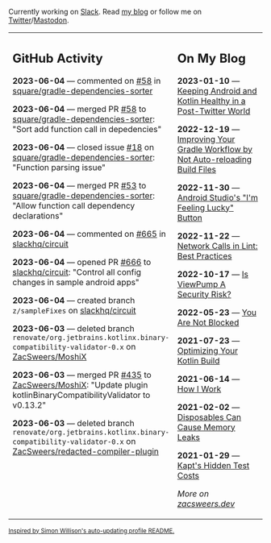 Currently working on [Slack](https://slack.com/). Read [my blog](https://zacsweers.dev/) or follow me on [Twitter](https://twitter.com/ZacSweers)/[Mastodon](https://hachyderm.io/@ZacSweers).

<table><tr><td valign="top" width="60%">

## GitHub Activity
<!-- githubActivity starts -->
**2023-06-04** — commented on [#58](https://github.com/square/gradle-dependencies-sorter/pull/58#issuecomment-1575973893) in [square/gradle-dependencies-sorter](https://github.com/square/gradle-dependencies-sorter)

**2023-06-04** — merged PR [#58](https://github.com/square/gradle-dependencies-sorter/pull/58) to [square/gradle-dependencies-sorter](https://github.com/square/gradle-dependencies-sorter): "Sort add function call in depedencies"

**2023-06-04** — closed issue [#18](https://github.com/square/gradle-dependencies-sorter/issues/18) on [square/gradle-dependencies-sorter](https://github.com/square/gradle-dependencies-sorter): "Function parsing issue"

**2023-06-04** — merged PR [#53](https://github.com/square/gradle-dependencies-sorter/pull/53) to [square/gradle-dependencies-sorter](https://github.com/square/gradle-dependencies-sorter): "Allow function call dependency declarations"

**2023-06-04** — commented on [#665](https://github.com/slackhq/circuit/issues/665#issuecomment-1575598968) in [slackhq/circuit](https://github.com/slackhq/circuit)

**2023-06-04** — opened PR [#666](https://github.com/slackhq/circuit/pull/666) to [slackhq/circuit](https://github.com/slackhq/circuit): "Control all config changes in sample android apps"

**2023-06-04** — created branch `z/sampleFixes` on [slackhq/circuit](https://github.com/slackhq/circuit)

**2023-06-03** — deleted branch `renovate/org.jetbrains.kotlinx.binary-compatibility-validator-0.x` on [ZacSweers/MoshiX](https://github.com/ZacSweers/MoshiX)

**2023-06-03** — merged PR [#435](https://github.com/ZacSweers/MoshiX/pull/435) to [ZacSweers/MoshiX](https://github.com/ZacSweers/MoshiX): "Update plugin kotlinBinaryCompatibilityValidator to v0.13.2"

**2023-06-03** — deleted branch `renovate/org.jetbrains.kotlinx.binary-compatibility-validator-0.x` on [ZacSweers/redacted-compiler-plugin](https://github.com/ZacSweers/redacted-compiler-plugin)
<!-- githubActivity ends -->
</td><td valign="top" width="40%">

## On My Blog
<!-- blog starts -->
**2023-01-10** — [Keeping Android and Kotlin Healthy in a Post-Twitter World](https://www.zacsweers.dev/keeping-android-healthy/)

**2022-12-19** — [Improving Your Gradle Workflow by Not Auto-reloading Build Files](https://www.zacsweers.dev/improving-your-workflow-by-not-auto-reloading-build-files/)

**2022-11-30** — [Android Studio's "I'm Feeling Lucky" Button](https://www.zacsweers.dev/android-studios-im-feeling-lucky-button/)

**2022-11-22** — [Network Calls in Lint: Best Practices](https://www.zacsweers.dev/network-calls-in-lint-best-practices/)

**2022-10-17** — [Is ViewPump A Security Risk?](https://www.zacsweers.dev/is-viewpump-a-security-risk/)

**2022-05-23** — [You Are Not Blocked](https://www.zacsweers.dev/you-are-not-blocked/)

**2021-07-23** — [Optimizing Your Kotlin Build](https://www.zacsweers.dev/optimizing-your-kotlin-build/)

**2021-06-14** — [How I Work](https://www.zacsweers.dev/how-i-work/)

**2021-02-02** — [Disposables Can Cause Memory Leaks](https://www.zacsweers.dev/disposables-can-cause-memory-leaks/)

**2021-01-29** — [Kapt's Hidden Test Costs](https://www.zacsweers.dev/kapts-hidden-test-costs/)
<!-- blog ends -->
_More on [zacsweers.dev](https://zacsweers.dev/)_
</td></tr></table>

<sub><a href="https://simonwillison.net/2020/Jul/10/self-updating-profile-readme/">Inspired by Simon Willison's auto-updating profile README.</a></sub>